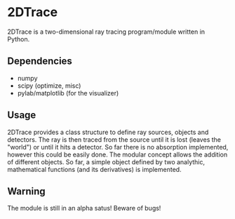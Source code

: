 2DTrace
=======

2DTrace is a two-dimensional ray tracing program/module written in Python.

Dependencies
------------

* numpy
* scipy (optimize, misc)
* pylab/matplotlib (for the visualizer)

Usage
-----

2DTrace provides a class structure to define ray sources, objects and detectors.
The ray is then traced from the source until it is lost (leaves the "world") or until it hits a detector.
So far there is no absorption implemented, however this could be easily done.
The modular concept allows the addition of different objects. So far, a simple object defined by two analythic, mathematical functions (and its derivatives) is implemented.

Warning
-------

The module is still in an alpha satus! Beware of bugs!
